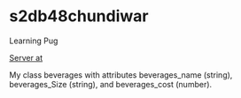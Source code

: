 # s2db48chundiwar
Learning Pug

[Server at](https://s2db48chundiwar.herokuapp.com/)

My class beverages with attributes beverages_name (string), beverages_Size (string), and beverages_cost (number).
